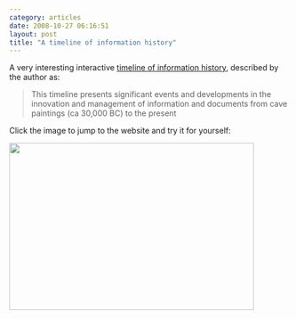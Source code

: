 ```yaml
---
category: articles
date: 2008-10-27 06:16:51
layout: post
title: "A timeline of information history"
---
```


<p>A very interesting interactive <a href="http://www.mkbergman.com/?page_id=327">timeline of information history</a>, described by the author as:</p><blockquote><p>This timeline presents significant events and developments in the innovation and management of information and documents from cave paintings (ca 30,000 BC) to the present</p></blockquote><p>Click the image to jump to the website and try it for yourself:</p><a href="http://www.mkbergman.com/?page_id=327"><img width="440" height="300" src="https://cdn.joaobordalo.com/images/static/blog/info_timeline.png"></a>
